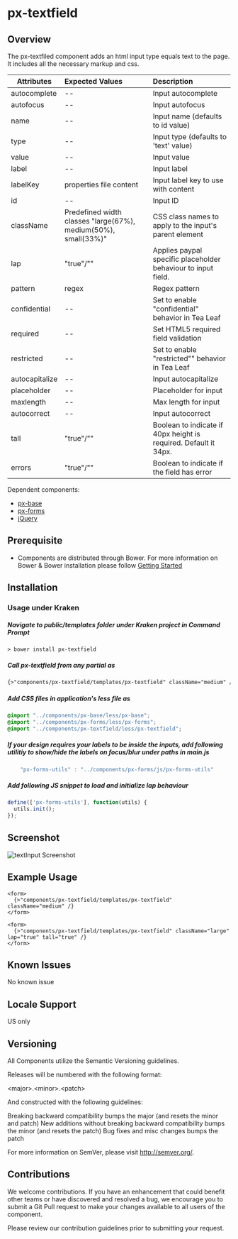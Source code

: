 # px-textfield

## Overview
The px-textfiled component adds an html input type equals text to the page.  It includes all the necessary markup and css.

| Attributes        | Expected Values   | Description  																																|
| ----------------- |:------------------| :-----------------------------------------------------------------------------------------------------------------------------------------|
| autocomplete      | -- 				| Input autocomplete 																										|
| autofocus      	| --  				| Input autofocus 																									|
| name				| --     			| Input name (defaults to id value)	 																										|
| type				| --      			| Input type (defaults to 'text' value)	 																									|
| value				| --      			| Input value																																|
| label				| --    			| Input label 																																|
| labelKey			| properties file content    | Input label key to use with content 																										|
| id				| --    			| Input ID																																	|
| className      	| Predefined width classes "large(67%), medium(50%), small(33%)" 				| CSS class names to apply to the input's parent element																					|
| lap				| "true"/"" 		| Applies paypal specific placeholder behaviour to input field. 																			|
| pattern      		| regex  			| Regex pattern																																|
| confidential		| --     			| Set to enable "confidential" behavior in Tea Leaf	 																						|
| required			| --      			| Set HTML5 required field validation 																										|
| restricted		| --      			| Set to enable "restricted"" behavior in Tea Leaf 																							|
| autocapitalize	| --    			| Input autocapitalize 																									|
| placeholder	| --    			| Placeholder for input																					|
| maxlength	| --    			| Max length for input																							|
| autocorrect		| --      			| Input autocorrect  																										|
| tall				| "true"/""   		| Boolean to indicate if 40px height is required. Default it 34px. 																			|
| errors      | "true"/""       | Boolean to indicate if the field has error

Dependent components:
   * [px-base](https://github.paypal.com/UIE-Components/px-base)
   * [px-forms](https://github.paypal.com/UIE-Components/px-forms)
   * [jQuery](https://github.paypal.com/CoreComponents/jQuery)

## Prerequisite
   * Components are distributed through Bower. For more information on Bower & Bower installation please follow [Getting Started](https://github.paypal.com/pages/UIE-components/px-bootstrap/getting-started.html)


## Installation
### Usage under Kraken 
##### Navigate to public/templates folder under Kraken project in Command Prompt
```
> bower install px-textfield
```
##### Call px-textfield from any partial as 
```html
{>"components/px-textfield/templates/px-textfield" className="medium" /}
```
##### Add CSS files in application's less file as
```css
@import "../components/px-base/less/px-base";
@import "../components/px-forms/less/px-forms";
@import "../components/px-textfield/less/px-textfield";

```
##### If your design requires your labels to be inside the inputs, add following utilitiy to show/hide the labels on focus/blur under paths in main.js
```javascript
	"px-forms-utils" : "../components/px-forms/js/px-forms-utils"
```
##### Add following JS snippet to load and initialize lap behaviour
```javascript
define(['px-forms-utils'], function(utils) {
  utils.init();
});
```

## Screenshot
![textInput Screenshot](https://github.paypal.com/pages/CoreComponents/corecomponents.github.com/images/components/textInput/textInput.png)

## Example Usage
```dust
<form>
  {>"components/px-textfield/templates/px-textfield" className="medium" /}
</form>
```
```dust
<form>
  {>"components/px-textfield/templates/px-textfield" className="large" lap="true" tall="true" /}
</form>
```

## Known Issues
No known issue

## Locale Support
US only

## Versioning
All Components utilize the Semantic Versioning guidelines.

Releases will be numbered with the following format:

&lt;major&gt;.&lt;minor&gt;.&lt;patch&gt;

And constructed with the following guidelines:

Breaking backward compatibility bumps the major (and resets the minor and patch)
New additions without breaking backward compatibility bumps the minor (and resets the patch)
Bug fixes and misc changes bumps the patch

For more information on SemVer, please visit http://semver.org/.

## Contributions
We welcome contributions. If you have an enhancement that could benefit other teams or have discovered and resolved a bug, we encourage you to submit a Git Pull request to make your changes available to all users of the component.

Please review our contribution guidelines prior to submitting your request.

